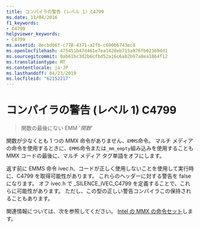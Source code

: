 ```yaml
---
title: コンパイラの警告 (レベル 1) C4799
ms.date: 11/04/2016
f1_keywords:
- C4799
helpviewer_keywords:
- C4799
ms.assetid: 8ecbd06f-c778-4371-a2fb-c690b6743ec8
ms.openlocfilehash: 475451b47d461e7ea1428eb715a876fb023694d1
ms.sourcegitcommit: 0ab61bc3d2b6cfbd52a16c6ab2b97a8ea1864f12
ms.translationtype: MT
ms.contentlocale: ja-JP
ms.lasthandoff: 04/23/2019
ms.locfileid: "62152217"
---
```

# <a name="compiler-warning-level-1-c4799"></a>コンパイラの警告 (レベル 1) C4799

> 関数の最後にない EMM '*関数*'

関数が少なくとも 1 つの MMX 命令がありません、`EMMS`命令。 マルチ メディアの命令を使用するときに、`EMMS`命令または`_mm_empty`組み込みを使用することも MMX コードの最後に、マルチ メディア タグ単語をオフにします。

返す前に EMMS 命令 ivec.h、コードが正しく使用しないことを使用して実行時に、C4799 を取得可能性があります。 これらのヘッダーに対する警告を false になります。 オフ ivec.h で _SILENCE_IVEC_C4799 を定義することで、これらに可能性があります。 ただし、この型の正しい警告コンパイラこの保持されることもあります。

関連情報については、次を参照してください。 [Intel の MMX の命令セット](../../assembler/inline/intel-s-mmx-instruction-set.md)します。